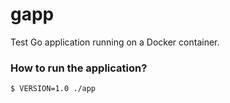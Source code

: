# gapp
Test Go application running on a Docker container.

### How to run the application?

```
$ VERSION=1.0 ./app
```
